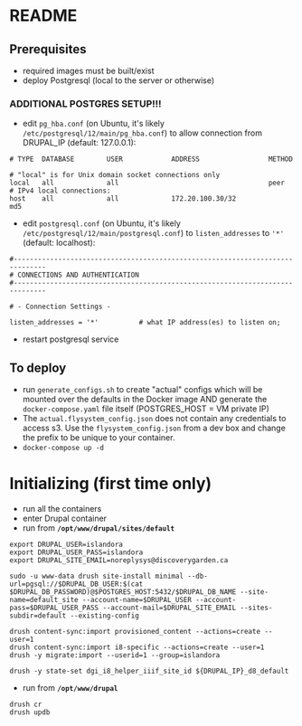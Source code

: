 # README

## Prerequisites
- required images must be built/exist
- deploy Postgresql (local to the server or otherwise)

### ADDITIONAL POSTGRES SETUP!!!
- edit `pg_hba.conf` (on Ubuntu, it's likely `/etc/postgresql/12/main/pg_hba.conf`) to allow connection from DRUPAL_IP (default: 127.0.0.1):
```
# TYPE  DATABASE        USER            ADDRESS                 METHOD

# "local" is for Unix domain socket connections only
local   all             all                                     peer
# IPv4 local connections:
host    all             all             172.20.100.30/32            md5
```

- edit `postgresql.conf` (on Ubuntu, it's likely `/etc/postgresql/12/main/postgresql.conf`) to `listen_addresses` to `'*'` (default: localhost):
```
#------------------------------------------------------------------------------
# CONNECTIONS AND AUTHENTICATION
#------------------------------------------------------------------------------

# - Connection Settings -

listen_addresses = '*'          # what IP address(es) to listen on;
```

- restart postgresql service


## To deploy 
- run `generate_configs.sh` to create "actual" configs which will be mounted over the defaults in the Docker image AND generate the `docker-compose.yaml` file itself (POSTGRES_HOST = VM private IP)
- The `actual.flysystem_config.json` does not contain any credentials to access s3. Use the `flysystem_config.json` from a dev box and change the prefix to be unique to your container.
- `docker-compose up -d`

# Initializing (first time only)
- run all the containers
- enter Drupal container
- run from **`/opt/www/drupal/sites/default`**
```
export DRUPAL_USER=islandora
export DRUPAL_USER_PASS=islandora
export DRUPAL_SITE_EMAIL=noreplysys@discoverygarden.ca

sudo -u www-data drush site-install minimal --db-url=pgsql://$DRUPAL_DB_USER:$(cat $DRUPAL_DB_PASSWORD)@$POSTGRES_HOST:5432/$DRUPAL_DB_NAME --site-name=default_site --account-name=$DRUPAL_USER --account-pass=$DRUPAL_USER_PASS --account-mail=$DRUPAL_SITE_EMAIL --sites-subdir=default --existing-config

drush content-sync:import provisioned_content --actions=create --user=1
drush content-sync:import i8-specific --actions=create --user=1
drush -y migrate:import --userid=1 --group=islandora

drush -y state-set dgi_i8_helper_iiif_site_id ${DRUPAL_IP}_d8_default
```

- run from **`/opt/www/drupal`**
```
drush cr
drush updb
```
